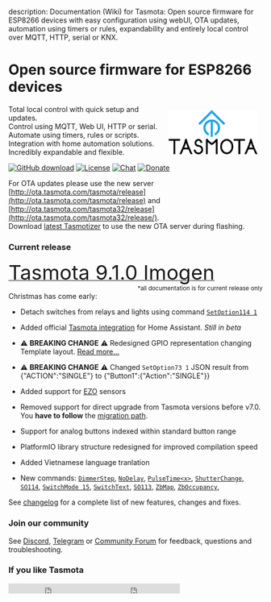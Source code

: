 description: Documentation (Wiki) for Tasmota: Open source firmware for ESP8266 devices with easy configuration using webUI, OTA updates, automation using timers or rules, expandability and entirely local control over MQTT, HTTP, serial or KNX.

# Open source firmware for ESP8266 devices

<img style="margin: 10px 10px; float:right; width:35%" src="_media/frontlogo.svg" alt="Tasmota Logo"></img>
Total local control with quick setup and updates.    
Control using MQTT, Web UI, HTTP or serial.    
Automate using timers, rules or scripts.    
Integration with home automation solutions.    
Incredibly expandable and flexible.     

[![GitHub download](https://img.shields.io/github/downloads/arendst/Tasmota/total.svg?style=flat-square&color=green)](https://github.com/arendst/Tasmota/releases/latest)
[![License](https://img.shields.io/github/license/arendst/Tasmota.svg?style=flat-square)](https://github.com/arendst/Tasmota/blob/development/LICENSE.txt)
[![Chat](https://img.shields.io/discord/479389167382691863.svg?style=flat-square&color=blueviolet)](https://discord.gg/Ks2Kzd4)
[![Donate](https://img.shields.io/badge/donate-PayPal-blue.svg?style=flat-square)](https://paypal.me/tasmota)


For OTA updates please use the new server [http://ota.tasmota.com/tasmota/release](http://ota.tasmota.com/tasmota/release) and [http://ota.tasmota.com/tasmota32/release](http://ota.tasmota.com/tasmota32/release/). <br>
Download [latest Tasmotizer](https://github.com/tasmota/tasmotizer/releases/) to use the new OTA server during flashing.

### Current release 
<a href="https://github.com/arendst/Tasmota/releases/tag/v9.1.0"><span style="font-size:40px;">Tasmota 9.1.0 Imogen</span></a><small><span style="float:right">\*all documentation is for current release only</small></span><br>

Christmas has come early: 
- Detach switches from relays and lights using command [`SetOption114 1`](Commands#setoption114)
- Added official [Tasmota integration](https://www.home-assistant.io/integrations/tasmota/) for Home Assistant. _Still in beta_

- :warning: **BREAKING CHANGE** :warning: Redesigned GPIO representation changing Template layout. [Read more...](GPIO-Conversion)
- :warning: **BREAKING CHANGE** :warning: Changed `SetOption73 1` JSON result from {"ACTION":"SINGLE"} to {"Button1":{"Action":"SINGLE"}} 

- Added support for [EZO](EZO.md) sensors
- Removed support for direct upgrade from Tasmota versions before v7.0. You **have to follow** the [migration path](Upgrading#migration-path).
- Support for analog buttons indexed within standard button range
- PlatformIO library structure redesigned for improved compilation speed 
- Added Vietnamese language tranlation
- New commands: [`DimmerStep`](Commands#dimmerstep), [`NoDelay`](Commands#nodelay), [`PulseTime<x>`](Commands#pulsetime), [`ShutterChange`](Commands#nodelay), [`SO114`](Commands#setoption114), [`SwitchMode 15`](Commands#nodelay), [`SwitchText`](Commands#switchtext), [`SO113`](Commands#nodelay), [`ZbMap`](Commands#zbmap), [`ZbOccupancy`](Commands#zboccupancy), 

See [changelog](changelog.md) for a complete list of new features, changes and fixes.

### Join our community
See [Discord](https://discord.gg/Ks2Kzd4), [Telegram](https://t.me/tasmota) or [Community Forum](https://groups.google.com/d/forum/sonoffusers) for feedback, questions and troubleshooting.

### If you like Tasmota
<iframe src="https://ghbtns.com/github-btn.html?user=arendst&repo=tasmota&type=star&count=true" frameborder="0" scrolling="0" width="170px" height="20px"></iframe><iframe src="https://ghbtns.com/github-btn.html?user=arendst&repo=tasmota&type=fork&count=true" frameborder="0" scrolling="0" width="170px" height="20px"></iframe> 
